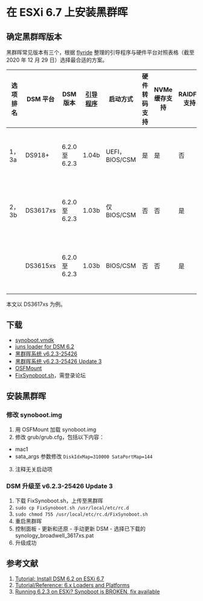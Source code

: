 # 在 ESXi 6.7 上安装黑群晖
## 确定黑群晖版本
黑群晖常见版本有三个，根据 [flyride](<https://xpenology.com/forum/profile/39776-flyride/>) 整理的引导程序与硬件平台对照表格（截至 2020 年 12 月 29 日）选择最合适的方案。

| 选项排名 | DSM 平台 | DSM 版本 | [引导程序](<https://xpenology.com/forum/topic/12952-dsm-62-loader/>) | 启动方式 | 硬件转码支持 | NVMe 缓存支持 | RAIDF1 支持 | **支持的 CPU** | 备注 |
| ------ | -------- | ------- | ------- | ------- | ---------- | ----------- | ----------- | ------------- | --- |
| 1，3a | DS918+ | 6.2.0 至 6.2.3 | 1.04b | UEFI，BIOS/CSM | 是 | 是 | 否 | [Haswell](<https://www.intel.cn/content/www/cn/zh/ark/products/codename/42174/haswell.html>)及后续 | 推荐 6.2.0 和 6.2.3，不推荐将 6.2.1/6.2.2 用于全新安装 |
| 2，3b | DS3617xs | 6.2.0 至 6.2.3 | 1.03b | 仅 BIOS/CSM | 否 | 否 | 是 | 任何 x86-64 | 推荐 6.2.0 和 6.2.3，不推荐将 6.2.1/6.2.2 用于全新安装 |
| | DS3615xs | 6.2.0 至 6.2.3 | 1.03b | BIOS/CSM | 否 | 否 | 是 | 任何 x86-64 | 推荐 6.2.0 和 6.2.3，不推荐将 6.2.1/6.2.2 用于全新安装 |

本文以 DS3617xs 为例。

## 下载
- [synoboot.vmdk](<./Files/synoboot_3615.zip>)
- [juns loader for DSM 6.2](<./Files/DS3615xs 6.0.2 Jun's Mod V1.01.zip>)
- [黑群晖系统 v6.2.3-25426](<https://global.download.synology.com/download/DSM/release/6.2.3/25426/DSM_DS3617xs_25426.pat>)
- [黑群晖系统 v6.2.3-25426 Update 3](<https://global.download.synology.com/download/DSM/criticalupdate/update_pack/25426-3/synology_broadwell_3617xs.pat>)
- [OSFMount](<https://www.osforensics.com/tools/mount-disk-images.html>)
- [FixSynoboot.sh](<https://xpenology.com/forum/topic/28183-running-623-on-esxi-synoboot-is-broken-fix-available/>)，需登录论坛

## 安装黑群晖
### 修改 synoboot.img
1. 用 OSFMount 加载 synoboot.img
2. 修改 grub/grub.cfg，包括以下内容：
  - mac1
  - sata_args 参数修改 `DiskIdxMap=310000 SataPortMap=144`
3. 注释无关启动项

### DSM 升级至 v6.2.3-25426 Update 3
1. 下载 FixSynoboot.sh，上传至黑群晖
2. `sudo cp FixSynoboot.sh /usr/local/etc/rc.d`
3. `sudo chmod 755 /usr/local/etc/rc.d/FixSynoboot.sh`
4. 重启黑群晖
5. 控制面板 - 更新和还原 - 手动更新 DSM - 选择已下载的 synology_broadwell_3617xs.pat
6. 升级成功

## 参考文献
1. [Tutorial: Install DSM 6.2 on ESXi 6.7](<https://xpenology.com/forum/topic/13061-tutorial-install-dsm-62-on-esxi-67/>)
2. [Tutorial/Reference: 6.x Loaders and Platforms](<https://xpenology.com/forum/topic/13333-tutorialreference-6x-loaders-and-platforms/>)
3. [Running 6.2.3 on ESXi? Synoboot is BROKEN, fix available](<https://xpenology.com/forum/topic/28183-running-623-on-esxi-synoboot-is-broken-fix-available/>)
